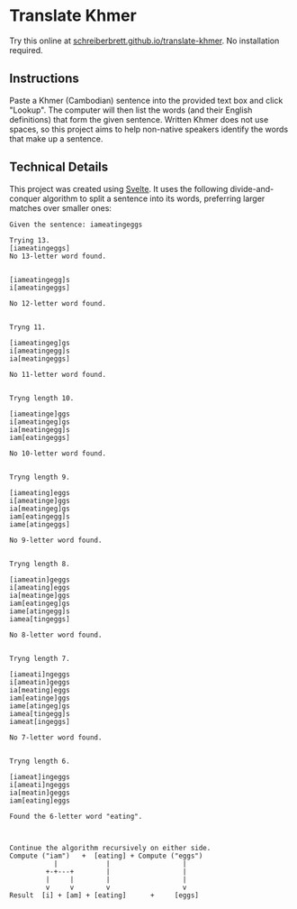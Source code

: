 # Translate Khmer

Try this online at [schreiberbrett.github.io/translate-khmer](https://schreiberbrett.github.io/translate-khmer). No installation required.

## Instructions
Paste a Khmer (Cambodian) sentence into the provided text box and click "Lookup". The computer will then list the words (and their English definitions) that form the given sentence. Written Khmer does not use spaces, so this project aims to help non-native speakers identify the words that make up a sentence.

## Technical Details
This project was created using [Svelte](https://svelte.dev/). It uses the following divide-and-conquer algorithm to split a sentence into its words, preferring larger matches over smaller ones:

```
Given the sentence: iameatingeggs

Trying 13.
[iameatingeggs]
No 13-letter word found.


[iameatingegg]s
i[ameatingeggs]

No 12-letter word found.


Tryng 11.

[iameatingeg]gs
i[ameatingegg]s
ia[meatingeggs]

No 11-letter word found.


Tryng length 10.

[iameatinge]ggs
i[ameatingeg]gs
ia[meatingegg]s
iam[eatingeggs]

No 10-letter word found.


Tryng length 9.

[iameating]eggs
i[ameatinge]ggs
ia[meatingeg]gs
iam[eatingegg]s
iame[atingeggs]

No 9-letter word found.


Tryng length 8.

[iameatin]geggs
i[ameating]eggs
ia[meatinge]ggs
iam[eatingeg]gs
iame[atingegg]s
iamea[tingeggs]

No 8-letter word found.


Tryng length 7.

[iameati]ngeggs
i[ameatin]geggs
ia[meating]eggs
iam[eatinge]ggs
iame[atingeg]gs
iamea[tingegg]s
iameat[ingeggs]

No 7-letter word found.


Tryng length 6.

[iameat]ingeggs
i[ameati]ngeggs
ia[meatin]geggs
iam[eating]eggs

Found the 6-letter word "eating".



Continue the algorithm recursively on either side.
Compute ("iam")   +  [eating] + Compute ("eggs")
           |            |                  |
         +-+---+        |                  |
         |     |        |                  |
         v     v        v                  v
Result  [i] + [am] + [eating]      +     [eggs]
```
